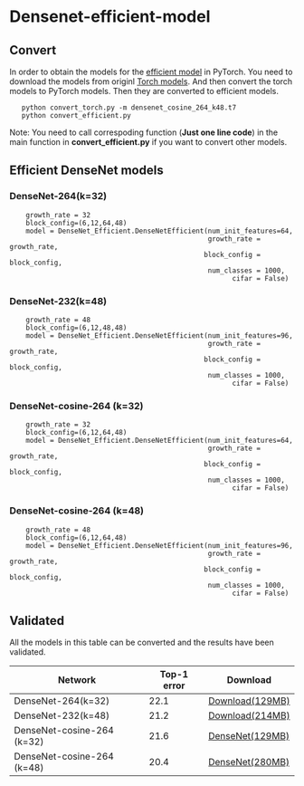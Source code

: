 # Densenet-efficient-model
## Convert 
In order to obtain the models for the [efficient model](https://github.com/gpleiss/efficient_densenet_pytorch/blob/master/models/densenet_efficient.py) in PyTorch. You need to download the models from originl [Torch models](https://github.com/liuzhuang13/DenseNet). And then convert the torch models to PyTorch models. Then they are converted to efficient models.<br>

```
   python convert_torch.py -m densenet_cosine_264_k48.t7
   python convert_efficient.py
```

Note: You need to call correspoding function (**Just one line code**) in the main function in **convert_efficient.py** if you want to convert other models.

## Efficient DenseNet models

### DenseNet-264(k=32)
```
    growth_rate = 32
    block_config=(6,12,64,48)
    model = DenseNet_Efficient.DenseNetEfficient(num_init_features=64,
                                                 growth_rate = growth_rate,
                                                block_config = block_config,
                                                 num_classes = 1000,
                                                       cifar = False)
```
### DenseNet-232(k=48)
```
    growth_rate = 48
    block_config=(6,12,48,48)
    model = DenseNet_Efficient.DenseNetEfficient(num_init_features=96,
                                                 growth_rate = growth_rate,
                                                block_config = block_config,
                                                 num_classes = 1000,
                                                       cifar = False)
```

### DenseNet-cosine-264 (k=32)
```
    growth_rate = 32
    block_config=(6,12,64,48)
    model = DenseNet_Efficient.DenseNetEfficient(num_init_features=64,
                                                 growth_rate = growth_rate,
                                                block_config = block_config,
                                                 num_classes = 1000,
                                                       cifar = False)
```

### DenseNet-cosine-264 (k=48)
```
    growth_rate = 48
    block_config=(6,12,64,48)
    model = DenseNet_Efficient.DenseNetEfficient(num_init_features=96,
                                                 growth_rate = growth_rate,
                                                block_config = block_config,
                                                 num_classes = 1000,
                                                       cifar = False)
```

## Validated
All the models in this table can be converted and the results have been validated.

| Network            |Top-1 error    | Download |
| -------------------|---             | -------- |
|DenseNet-264(k=32) |22.1| [Download(129MB)](https://drive.google.com/file/d/1vWWURpd0kW-41dFXzSEKs-IfGUC8kF-P/view?usp=sharing)|
|DenseNet-232(k=48) |21.2 |[Download(214MB)](https://drive.google.com/file/d/1cXj3Z8VCNnKlgefdXuQaRvyK4dctYWhO/view?usp=sharing)
| DenseNet-cosine-264 (k=32)|21.6 | [DenseNet(129MB)](https://drive.google.com/file/d/15KVHM7n2DUPQSgDqqgiHJQxN6n0m1jTC/view?usp=sharing) |
| DenseNet-cosine-264 (k=48)|20.4 | [DenseNet(280MB)](https://drive.google.com/file/d/1mWQIV07n5DnfFSL4_Mic5a2dddSyTcck/view?usp=sharing) |

